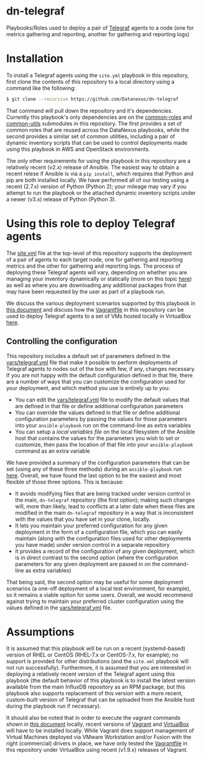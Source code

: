 # dn-telegraf
Playbooks/Roles used to deploy a pair of [Telegraf](https://github.com/influxdata/telegraf) agents to a node (one for metrics gathering and reporting, another for gathering and reporting logs)

# Installation
To install a Telegraf agents using the `site.yml` playbook in this repository, first clone the contents of this repository to a local directory using a command like the following:

```bash
$ git clone --recursive https://github.com/Datanexus/dn-telegraf
```

That command will pull down the repository and it's dependencies. Currently this playbook's only dependencies are on the [common-roles](https://github.com/Datanexus/common-roles) and [common-utils](https://github.com/Datanexus/common-utils) submodules in this repository. The first provides a set of common roles that are reused across the DataNexus playbooks, while the second provides a similar set of common utilities, including a pair of dynamic inventory scripts that can be used to control deployments made using this playbook in AWS and OpenStack environments.

The only other requirements for using the playbook in this repository are a relatively recent (v2.x) release of Ansible. The easiest way to obtain a recent relese if Ansible is via a `pip install`, which requires that Python and pip are both installed locally. We have performed all of our testing using a recent (2.7.x) version of Python (Python 2); your mileage may vary if you attempt to run the playbook or the attached dynamic inventory scripts under a newer (v3.x) release of Python (Python 3).

# Using this role to deploy Telegraf agents
The [site.yml](site.yml) file at the top-level of this repository supports the deployment of a pair of agents to each target node, one for gathering and reporting metrics and the other for gathering and reporting logs. The process of deploying these Telegraf agents will vary, depending on whether you are managing your inventory dynamically or statically (more on this topic [here](docs/Dynamic-vs-Static-Inventory.md)) as well as where you are downloading any additional packages from that may have been requested by the user as part of a playbook run.

We discuss the various deployment scenarios supported by this playbook in [this document](docs/Deployment-Scenarios.md) and discuss how the [Vagrantfile](Vagrantfile) in this repository can be used to deploy Telegraf agents to a set of VMs hosted locally in VirtualBox [here](docs/Deployment-via-Vagrant.md).

## Controlling the configuration
This repository includes a default set of parameters defined in the [vars/telegraf.yml](vars/telegraf.yml) file that make it possible to perform deployments of Telegraf agents to nodes out of the box with few, if any, changes necessary. If you are not happy with the default configuration defined in that file, there are a number of ways that you can customize the configuration used for your deployment, and which method you use is entirely up to you:

* You can edit the [vars/telegraf.yml](vars/telegraf.yml) file to modify the default values that are defined in that file or define additional configuration parameters
* You can override the values defined in that file or define additional configuration parameters by passing the values for those parameters into your `ansible-playbook` run on the command-line as extra variables
* You can setup a *local variables file* on the local filesystem of the Ansible host that contains the values for the parameters you wish to set or customize, then pass the location of that file into your `ansible-playbook` command as an extra variable

We have provided a summary of the configuration parameters that can be set (using any of these three methods) during an `ansible-playbook` run [here](docs/Supported-Config-Params.md). Overall, we have found the last option to be the easiest and most flexible of those three options. This is because:

* It avoids modifying files that are being tracked under version control in the main, `dn-telegraf` repository (the first option); making such changes will, more than likely, lead to conflicts at a later date when these files are modified in the main `dn-telegraf` repository in a way that is inconsistent with the values that you have set in your clone, locally.
* It lets you maintain your preferred configuration for any given deployment in the form of a configuration file, which you can easily maintain (along with the configuration files used for other deployments you have made) under version control in a separate repository
* It provides a record of the configuration of any given deployment, which is in direct contrast to the second option (where the configuration parameters for any given deployment are passed in on the command-line as extra variables)

That being said, the second option may be useful for some deployment scenarios (a one-off deployment of a local test environment, for example), so it remains a viable option for some users. Overall, we would recommend against trying to maintain your preferred cluster configuration using the values defined in the [vars/telegraf.yml](vars/telegraf.yml) file.

# Assumptions
It is assumed that this playbook will be run on a recent (systemd-based) version of RHEL or CentOS (RHEL-7.x or CentOS-7.x, for example); no support is provided for other distributions (and the `site.xml` playbook will not run successfully). Furthermore, it is assumed that you are interested in deploying a relatively recent version of the Telegraf agent using this playbook (the default behavior of this playbook is to install the latest version available from the main InfluxDB repository as an RPM package, but this playbook also supports replacement of this version with a more recent, custom-built version of Telegraf that can be uploaded from the Ansible host during the playbook run if necessary).

It should also be noted that in order to execute the vagrant commands shown in [this document](docs/Deployment-via-Vagrant.md) locally, recent versions of [Vagrant](https://www.vagrantup.com/) and [VirtualBox](https://www.virtualbox.org) will have to be installed locally. While Vagrant does support management of Virtual Machines deployed via VMware Workstation and/or Fusion with the right (commercial) drivers in place, we have only tested the [Vagrantfile](Vagrantfile) in this repository under VirtualBox using recent (v1.9.x) releases of Vagrant.